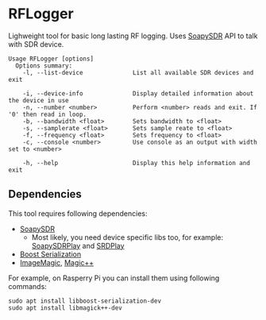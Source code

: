 # RFLogger

Lighweight tool for basic long lasting RF logging. Uses [SoapySDR](https://github.com/pothosware/SoapySDR/wiki) API to talk with SDR device.

```
Usage RFLogger [options]
  Options summary:
    -l, --list-device              List all available SDR devices and exit

    -i, --device-info              Display detailed information about the device in use
    -n, --number <number>          Perform <number> reads and exit. If '0' then read in loop.
    -b, --bandwidth <float>        Sets bandwidth to <float>
    -s, --samplerate <float>       Sets sample reate to <float>
    -f, --frequency <float>        Sets frequency to <float>
    -c, --console <number>         Use console as an output with width set to <number>

    -h, --help                     Display this help information and exit
```

## Dependencies

This tool requires following dependencies:
* [SoapySDR](https://github.com/pothosware/SoapySDR/wiki)
  * Most likely, you need device specific libs too, for example: [SoapySDRPlay](https://github.com/pothosware/SoapySDRPlay/wiki) and [SRDPlay](http://sdrplay.com/raspberrypi2.html)
* [Boost Serialization](http://www.boost.org/doc/libs/release/libs/serialization/)
* [ImageMagic](http://www.imagemagick.org), [Magic++](http://www.imagemagick.org/Magick++/)

For example, on Rasperry Pi you can install them using following commands:
```
sudo apt install libboost-serialization-dev
sudo apt install libmagick++-dev
```
